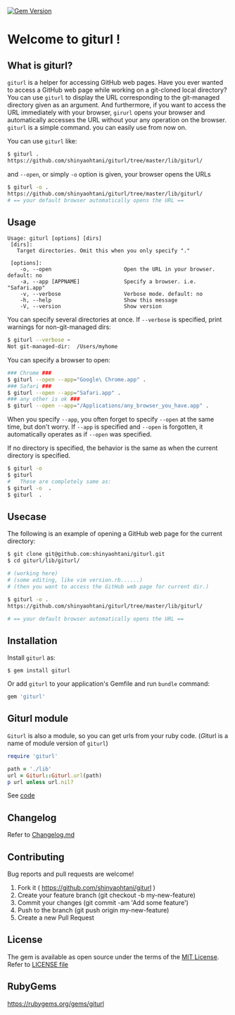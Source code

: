 [![Gem Version](https://badge.fury.io/rb/giturl.svg)](https://badge.fury.io/rb/giturl)
# Welcome to giturl !

## What is giturl?

`giturl` is a helper for accessing GitHub web pages. Have you ever wanted to access a GitHub web page while working on a git-cloned local directory? You can use `giturl` to display the URL corresponding to the git-managed directory given as an argument. And furthermore, if you want to access the URL immediately with your browser, `girurl` opens your browser and automatically accesses the URL without your any operation on the browser. `giturl` is a simple command. you can easily use from now on.

You can use `giturl` like:

```sh
$ giturl .
https://github.com/shinyaohtani/giturl/tree/master/lib/giturl/
```

and `--open`, or simply `-o` option is given, your browser opens the URLs

```sh
$ giturl -o .
https://github.com/shinyaohtani/giturl/tree/master/lib/giturl/
# == your default browser automatically opens the URL ==
```

## Usage

```usage
Usage: giturl [options] [dirs]
 [dirs]:
   Target directories. Omit this when you only specify "."

 [options]:
    -o, --open                       Open the URL in your browser. default: no
    -a, --app [APPNAME]              Specify a browser. i.e. "Safari.app"
    -v, --verbose                    Verbose mode. default: no
    -h, --help                       Show this message
    -V, --version                    Show version
```

You can specify several directories at once. If `--verbose` is specified, print warnings for non-git-managed dirs:

```sh
$ giturl --verbose ~
Not git-managed-dir:  /Users/myhome
```

You can specify a browser to open:

```sh
### Chrome ###
$ giturl --open --app="Google\ Chrome.app" .
### Safari ###
$ giturl --open --app="Safari.app" .
### any other is ok ###
$ giturl --open --app="/Applications/any_browser_you_have.app" .
```

When you specify `--app`, you often forget to specify `--open` at the same time, but don't worry. If `--app` is specified and `--open` is forgotten, it automatically operates as if `--open` was specified.

If no directory is specified, the behavior is the same as when the current directory is specified.

```sh
$ giturl -o
$ giturl
#   These are completely same as:
$ giturl -o  .
$ giturl  .
```

## Usecase

The following is an example of opening a GitHub web page for the current directory:

```sh
$ git clone git@github.com:shinyaohtani/giturl.git
$ cd giturl/lib/giturl/

# (working here)
# (some editing, like vim version.rb......)
# (then you want to access the GitHub web page for current dir.)

$ giturl -o .
https://github.com/shinyaohtani/giturl/tree/master/lib/giturl/

# == your default browser automatically opens the URL ==
```

## Installation

Install `giturl` as:

    $ gem install giturl

Or add `giturl` to your application's Gemfile and run `bundle` command:

```ruby
gem 'giturl'
```

## Giturl module

`Giturl` is also a module, so you can get urls from your ruby code.
(*G*iturl is a name of module version of `giturl`)

```ruby
require 'giturl'

path = './lib'
url = Giturl::Giturl.url(path)
p url unless url.nil?
```

See [code](./lib/giturl.rb)

## Changelog

Refer to [Changelog.md](./CHANGELOG.md)

## Contributing

Bug reports and pull requests are welcome!
1. Fork it ( https://github.com/shinyaohtani/giturl )
1. Create your feature branch (git checkout -b my-new-feature)
1. Commit your changes (git commit -am 'Add some feature')
1. Push to the branch (git push origin my-new-feature)
1. Create a new Pull Request

## License

The gem is available as open source under the terms of the [MIT License](https://opensource.org/licenses/MIT).
Refer to [LICENSE file](./LICENSE)

## RubyGems

https://rubygems.org/gems/giturl
